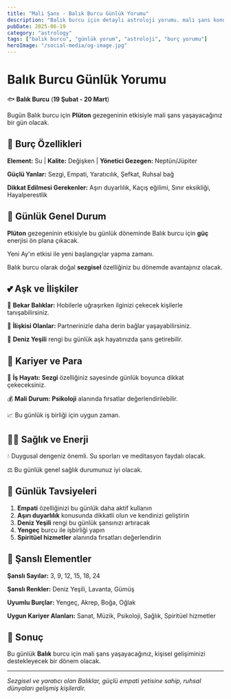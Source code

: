 ```yaml
---
title: "Mali Şans - Balık Burcu Günlük Yorumu"
description: "Balık burcu için detaylı astroloji yorumu. mali şans konusunda rehberlik."
pubDate: 2025-06-19
category: "astrology"
tags: ["balık burcu", "günlük yorum", "astroloji", "burç yorumu"]
heroImage: "/social-media/og-image.jpg"
---
```


# Balık Burcu Günlük Yorumu

🐟 **Balık Burcu** (**19 Şubat - 20 Mart**)

Bugün Balık burcu için **Plüton** gezegeninin etkisiyle mali şans yaşayacağınız bir gün olacak.

## 🌟 Burç Özellikleri

**Element:** Su | **Kalite:** Değişken | **Yönetici Gezegen:** Neptün/Jüpiter

**Güçlü Yanlar:** Sezgi, Empati, Yaratıcılık, Şefkat, Ruhsal bağ

**Dikkat Edilmesi Gerekenler:** Aşırı duyarlılık, Kaçış eğilimi, Sınır eksikliği, Hayalperestlik

## 💫 Günlük Genel Durum

**Plüton** gezegeninin etkisiyle bu günlük döneminde Balık burcu için **güç** enerjisi ön plana çıkacak.

Yeni Ay'ın etkisi ile yeni başlangıçlar yapma zamanı.

Balık burcu olarak doğal **sezgisel** özelliğiniz bu dönemde avantajınız olacak.

## 💕 Aşk ve İlişkiler

💖 **Bekar Balıklar:** Hobilerle uğraşırken ilginizi çekecek kişilerle tanışabilirsiniz.

💑 **İlişkisi Olanlar:** Partnerinizle daha derin bağlar yaşayabilirsiniz.

🌹 **Deniz Yeşili** rengi bu günlük aşk hayatınızda şans getirebilir.

## 💼 Kariyer ve Para

🚀 **İş Hayatı:** **Sezgi** özelliğiniz sayesinde günlük boyunca dikkat çekeceksiniz.

💰 **Mali Durum:** **Psikoloji** alanında fırsatlar değerlendirilebilir.

📈 Bu günlük iş birliği için uygun zaman.

## 🏃‍♀️ Sağlık ve Enerji

💧 Duygusal dengeniz önemli. Su sporları ve meditasyon faydalı olacak.

⚖️ Bu günlük genel sağlık durumunuz iyi olacak.

## 🎯 Günlük Tavsiyeleri

1. **Empati** özelliğinizi bu günlük daha aktif kullanın
2. **Aşırı duyarlılık** konusunda dikkatli olun ve kendinizi geliştirin
3. **Deniz Yeşili** rengi bu günlük şansınızı artıracak
4. **Yengeç** burcu ile işbirliği yapın
5. **Spiritüel hizmetler** alanında fırsatları değerlendirin

## 🔮 Şanslı Elementler

**Şanslı Sayılar:** 3, 9, 12, 15, 18, 24

**Şanslı Renkler:** Deniz Yeşili, Lavanta, Gümüş

**Uyumlu Burçlar:** Yengeç, Akrep, Boğa, Oğlak

**Uygun Kariyer Alanları:** Sanat, Müzik, Psikoloji, Sağlık, Spiritüel hizmetler

## 💫 Sonuç

Bu günlük **Balık** burcu için mali şans yaşayacağınız, kişisel gelişiminizi destekleyecek bir dönem olacak.

---

*Sezgisel ve yaratıcı olan Balıklar, güçlü empati yetisine sahip, ruhsal dünyaları gelişmiş kişilerdir.*

